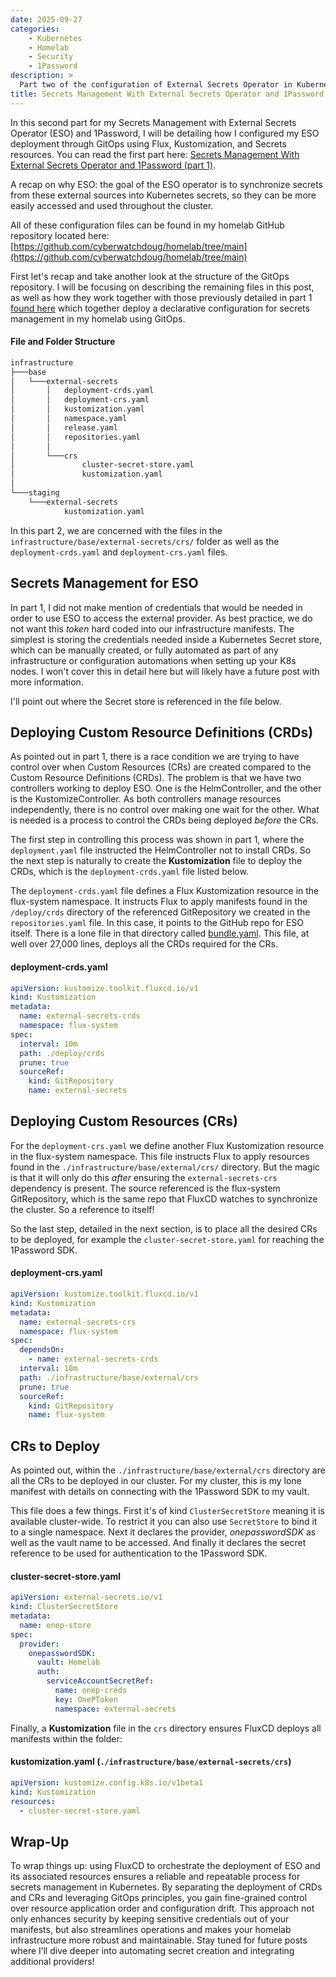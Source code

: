 ```yaml
---
date: 2025-09-27
categories:
    - Kubernetes
    - Homelab
    - Security
    - 1Password
description: >
  Part two of the configuration of External Secrets Operator in Kubernetes with Flux and Helm
title: Secrets Management With External Secrets Operator and 1Password (part 2)
---
```


In this second part for my Secrets Management with External Secrets Operator (ESO) and 1Password, I will be detailing how I configured my ESO deployment through GitOps using Flux, Kustomization, and Secrets resources. You can read the first part here: [Secrets Management With External Secrets Operator and 1Password (part 1)](./2025-09-25.md).

A recap on why ESO: the goal of the ESO operator is to synchronize secrets from these external sources into Kubernetes secrets, so they can be more easily accessed and used throughout the cluster.

All of these configuration files can be found in my homelab GitHub repository located here: [https://github.com/cyberwatchdoug/homelab/tree/main](https://github.com/cyberwatchdoug/homelab/tree/main)


<!-- more -->

First let's recap and take another look at the structure of the GitOps repository. I will be focusing on describing the remaining files in this post, as well as how they work together with those previously detailed in part 1 [found here](./2025-09-25.md) which together deploy a declarative configuration for secrets management in my homelab using GitOps.

#### File and Folder Structure
```sh
infrastructure
├───base
│   └───external-secrets
│       │   deployment-crds.yaml
│       │   deployment-crs.yaml
│       │   kustomization.yaml
│       │   namespace.yaml
│       │   release.yaml
│       │   repositories.yaml
│       │
│       └───crs
│               cluster-secret-store.yaml
│               kustomization.yaml
│
└───staging
    └───external-secrets
            kustomization.yaml
```

In this part 2, we are concerned with the files in the `infrastructure/base/external-secrets/crs/` folder as well as the `deployment-crds.yaml` and `deployment-crs.yaml` files.

## Secrets Management for ESO

In part 1, I did not make mention of credentials that would be needed in order to use ESO to access the external provider. As best practice, we do not want this *token* hard coded into our infrastructure manifests. The simplest is storing the credentials needed inside a Kubernetes Secret store, which can be manually created, or fully automated as part of any infrastructure or configuration automations when setting up your K8s nodes. I won't cover this in detail here but will likely have a future post with more information.

I'll point out where the Secret store is referenced in the file below.

## Deploying Custom Resource Definitions (CRDs)

As pointed out in part 1, there is a race condition we are trying to have control over when Custom Resources (CRs) are created compared to the Custom Resource Definitions (CRDs). The problem is that we have two controllers working to deploy ESO. One is the HelmController, and the other is the KustomizeController. As both controllers manage resources independently, there is no control over making one wait for the other. What is needed is a process to control the CRDs being deployed *before* the CRs.

The first step in controlling this process was shown in part 1, where the `deployment.yaml` file instructed the HelmController not to install CRDs. So the next step is naturally to create the **Kustomization** file to deploy the CRDs, which is the `deployment-crds.yaml` file listed below.

The `deployment-crds.yaml` file defines a Flux Kustomization resource in the flux-system namespace. It instructs Flux to apply manifests found in the `/deploy/crds` directory of the referenced GitRepository we created in the `repositories.yaml` file. In this case, it points to the GitHub repo for ESO itself. There is a lone file in that directory called [bundle.yaml](https://github.com/external-secrets/external-secrets/blob/main/deploy/crds/bundle.yaml). This file, at well over 27,000 lines, deploys all the CRDs required for the CRs.

#### deployment-crds.yaml
```yaml
apiVersion: kustomize.toolkit.fluxcd.io/v1
kind: Kustomization
metadata:
  name: external-secrets-crds
  namespace: flux-system
spec:
  interval: 10m
  path: ./deploy/crds
  prune: true
  sourceRef:
    kind: GitRepository
    name: external-secrets
```

## Deploying Custom Resources (CRs)

For the `deployment-crs.yaml` we define another Flux Kustomization resource in the flux-system namespace. This file instructs Flux to apply resources found in the `./infrastructure/base/external/crs/` directory. But the magic is that it will only do this *after* ensuring the `external-secrets-crs` dependency is present. The source referenced is the flux-system GitRepository, which is the same repo that FluxCD watches to synchronize the cluster. So a reference to itself!

So the last step, detailed in the next section, is to place all the desired CRs to be deployed, for example the `cluster-secret-store.yaml` for reaching the 1Password SDK.

#### deployment-crs.yaml
```yaml
apiVersion: kustomize.toolkit.fluxcd.io/v1
kind: Kustomization
metadata:
  name: external-secrets-crs
  namespace: flux-system
spec:
  dependsOn:
    - name: external-secrets-crds
  interval: 10m
  path: ./infrastructure/base/external/crs
  prune: true
  sourceRef:
    kind: GitRepository
    name: flux-system
```

## CRs to Deploy

As pointed out, within the `./infrastructure/base/external/crs` directory are all the CRs to be deployed in our cluster. For my cluster, this is my lone manifest with details on connecting with the 1Password SDK to my vault.

This file does a few things. First it's of kind `ClusterSecretStore` meaning it is available cluster-wide. To restrict it you can also use `SecretStore` to bind it to a single namespace. Next it declares the provider, *onepasswordSDK* as well as the vault name to be accessed. And finally it declares the secret reference to be used for authentication to the 1Password SDK.

#### cluster-secret-store.yaml
```yaml
apiVersion: external-secrets.io/v1
kind: ClusterSecretStore
metadata:
  name: onep-store
spec:
  provider:
    onepasswordSDK:
      vault: Homelab
      auth:
        serviceAccountSecretRef:
          name: onep-creds
          key: OnePToken
          namespace: external-secrets
```

Finally, a **Kustomization** file in the `crs` directory ensures FluxCD deploys all manifests within the folder:

#### kustomization.yaml (`./infrastructure/base/external-secrets/crs`)
```yaml
apiVersion: kustomize.config.k8s.io/v1beta1
kind: Kustomization
resources:
  - cluster-secret-store.yaml
```

## Wrap-Up

To wrap things up: using FluxCD to orchestrate the deployment of ESO and its associated resources ensures a reliable and repeatable process for secrets management in Kubernetes. By separating the deployment of CRDs and CRs and leveraging GitOps principles, you gain fine-grained control over resource application order and configuration drift. This approach not only enhances security by keeping sensitive credentials out of your manifests, but also streamlines operations and makes your homelab infrastructure more robust and maintainable. Stay tuned for future posts where I’ll dive deeper into automating secret creation and integrating additional providers!